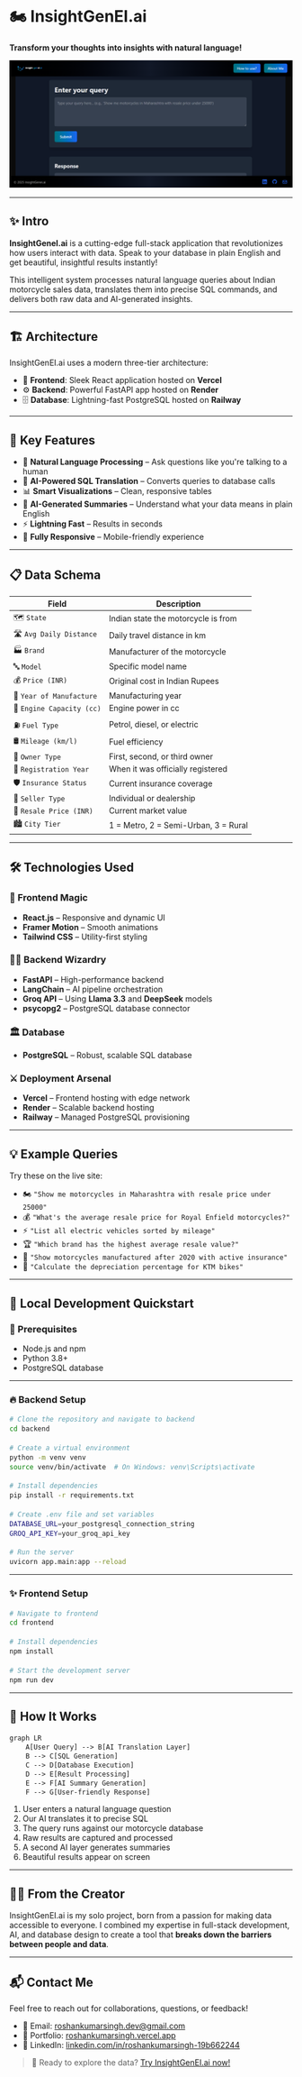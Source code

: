 # 🏍️ InsightGenEI.ai

**Transform your thoughts into insights with natural language!**

![InsightGenEI.ai](./frontend/src/assets/cover.png)

---


## ✨ Intro

**InsightGeneI.ai** is a cutting-edge full-stack application that revolutionizes how users interact with data. Speak to your database in plain English and get beautiful, insightful results instantly!

This intelligent system processes natural language queries about Indian motorcycle sales data, translates them into precise SQL commands, and delivers both raw data and AI-generated insights.

---

## 🏗️ Architecture

InsightGenEI.ai uses a modern three-tier architecture:

- 🎨 **Frontend**: Sleek React application hosted on **Vercel**
- ⚙️ **Backend**: Powerful FastAPI app hosted on **Render**
- 🗄️ **Database**: Lightning-fast PostgreSQL hosted on **Railway**

---

## 🚀 Key Features

- 💬 **Natural Language Processing** – Ask questions like you're talking to a human
- 🧠 **AI-Powered SQL Translation** – Converts queries to database calls
- 📊 **Smart Visualizations** – Clean, responsive tables
- 🔮 **AI-Generated Summaries** – Understand what your data means in plain English
- ⚡ **Lightning Fast** – Results in seconds
- 📱 **Fully Responsive** – Mobile-friendly experience

---

## 📋 Data Schema

| Field                 | Description                                        |
|----------------------|----------------------------------------------------|
| 🗺️ `State`            | Indian state the motorcycle is from               |
| 🛣️ `Avg Daily Distance` | Daily travel distance in km                     |
| 🏭 `Brand`            | Manufacturer of the motorcycle                    |
| 🔤 `Model`            | Specific model name                               |
| 💰 `Price (INR)`      | Original cost in Indian Rupees                    |
| 📅 `Year of Manufacture` | Manufacturing year                             |
| 🔧 `Engine Capacity (cc)` | Engine power in cc                            |
| ⛽ `Fuel Type`        | Petrol, diesel, or electric                        |
| 🛢️ `Mileage (km/l)`   | Fuel efficiency                                   |
| 👤 `Owner Type`       | First, second, or third owner                     |
| 📝 `Registration Year` | When it was officially registered                |
| 🛡️ `Insurance Status` | Current insurance coverage                        |
| 🏪 `Seller Type`      | Individual or dealership                          |
| 💸 `Resale Price (INR)` | Current market value                            |
| 🏙️ `City Tier`        | 1 = Metro, 2 = Semi-Urban, 3 = Rural              |

---

## 🛠️ Technologies Used

### 🌈 Frontend Magic

- **React.js** – Responsive and dynamic UI
- **Framer Motion** – Smooth animations
- **Tailwind CSS** – Utility-first styling

### 🧙‍♂️ Backend Wizardry

- **FastAPI** – High-performance backend
- **LangChain** – AI pipeline orchestration
- **Groq API** – Using **Llama 3.3** and **DeepSeek** models
- **psycopg2** – PostgreSQL database connector

### 🏛️ Database

- **PostgreSQL** – Robust, scalable SQL database

### ⚔️ Deployment Arsenal

- **Vercel** – Frontend hosting with edge network
- **Render** – Scalable backend hosting
- **Railway** – Managed PostgreSQL provisioning

---

## 💡 Example Queries

Try these on the live site:

- 🏍️ `"Show me motorcycles in Maharashtra with resale price under 25000"`
- 💰 `"What's the average resale price for Royal Enfield motorcycles?"`
- ⚡ `"List all electric vehicles sorted by mileage"`
- 🏆 `"Which brand has the highest average resale value?"`
- 📝 `"Show motorcycles manufactured after 2020 with active insurance"`
- 🧮 `"Calculate the depreciation percentage for KTM bikes"`

---

## 🧪 Local Development Quickstart

### 🔧 Prerequisites

- Node.js and npm
- Python 3.8+
- PostgreSQL database

---

### 🔥 Backend Setup

```bash
# Clone the repository and navigate to backend
cd backend

# Create a virtual environment
python -m venv venv
source venv/bin/activate  # On Windows: venv\Scripts\activate

# Install dependencies
pip install -r requirements.txt

# Create .env file and set variables
DATABASE_URL=your_postgresql_connection_string
GROQ_API_KEY=your_groq_api_key

# Run the server
uvicorn app.main:app --reload
```

---

### ✨ Frontend Setup

```bash
# Navigate to frontend
cd frontend

# Install dependencies
npm install

# Start the development server
npm run dev
```

---

## 🔄 How It Works

```mermaid
graph LR
    A[User Query] --> B[AI Translation Layer]
    B --> C[SQL Generation]
    C --> D[Database Execution]
    D --> E[Result Processing]
    E --> F[AI Summary Generation]
    F --> G[User-friendly Response]
```

1. User enters a natural language question  
2. Our AI translates it to precise SQL  
3. The query runs against our motorcycle database  
4. Raw results are captured and processed  
5. A second AI layer generates summaries  
6. Beautiful results appear on screen  

---

## 👨‍💻 From the Creator

InsightGenEI.ai is my solo project, born from a passion for making data accessible to everyone. I combined my expertise in full-stack development, AI, and database design to create a tool that **breaks down the barriers between people and data**.

---

## 📬 Contact Me
Feel free to reach out for collaborations, questions, or feedback!

- 📧 Email: [roshankumarsingh.dev@gmail.com](mailto:roshankumarsingh.dev@gmail.com)  
- 🔗 Portfolio: [roshankumarsingh.vercel.app](https://roshankumarsingh.vercel.app)  
- 💼 LinkedIn: [linkedin.com/in/roshankumarsingh-19b662244](https://www.linkedin.com/in/roshankumarsingh-19b662244)  


> 🌟 Ready to explore the data? [Try InsightGenEI.ai now!](https://insightgenei-ai.vercel.app/) 
